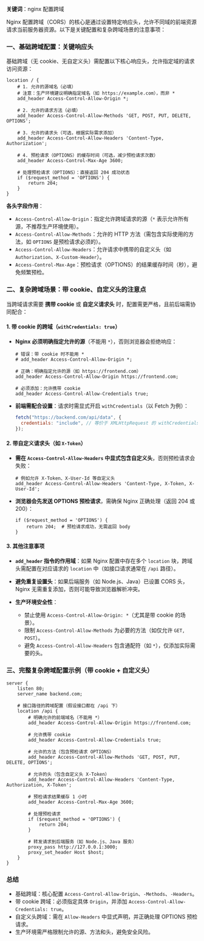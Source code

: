 **关键词**：nginx 配置跨域

Nginx 配置跨域（CORS）的核心是通过设置特定响应头，允许不同域的前端资源请求当前服务器资源。以下是关键配置和复杂跨域场景的注意事项：

### 一、基础跨域配置：关键响应头

基础跨域（无 cookie、无自定义头）需配置以下核心响应头，允许指定域的请求访问资源：

```nginx
location / {
    # 1. 允许的源域名（必填）
    # 注意：生产环境建议明确指定域名（如 https://example.com），而非 *
    add_header Access-Control-Allow-Origin *;

    # 2. 允许的请求方法（必填）
    add_header Access-Control-Allow-Methods 'GET, POST, PUT, DELETE, OPTIONS';

    # 3. 允许的请求头（可选，根据实际需求添加）
    add_header Access-Control-Allow-Headers 'Content-Type, Authorization';

    # 4. 预检请求（OPTIONS）的缓存时间（可选，减少预检请求次数）
    add_header Access-Control-Max-Age 3600;

    # 处理预检请求（OPTIONS）：直接返回 204 成功状态
    if ($request_method = 'OPTIONS') {
        return 204;
    }
}
```

**各头字段作用**：

- `Access-Control-Allow-Origin`：指定允许跨域请求的源（`*` 表示允许所有源，不推荐生产环境使用）。
- `Access-Control-Allow-Methods`：允许的 HTTP 方法（需包含实际使用的方法，如 `OPTIONS` 是预检请求必须的）。
- `Access-Control-Allow-Headers`：允许请求中携带的自定义头（如 `Authorization`、`X-Custom-Header`）。
- `Access-Control-Max-Age`：预检请求（OPTIONS）的结果缓存时间（秒），避免频繁预检。

### 二、复杂跨域场景：带 cookie、自定义头的注意点

当跨域请求需要 **携带 cookie** 或 **自定义请求头** 时，配置需更严格，且前后端需协同配合：

#### 1. 带 cookie 的跨域（`withCredentials: true`）

- **Nginx 必须明确指定允许的源**（不能用 `*`），否则浏览器会拒绝响应：

  ```nginx
  # 错误：带 cookie 时不能用 *
  # add_header Access-Control-Allow-Origin *;

  # 正确：明确指定允许的源（如 https://frontend.com）
  add_header Access-Control-Allow-Origin https://frontend.com;

  # 必须添加：允许携带 cookie
  add_header Access-Control-Allow-Credentials true;
  ```

- **前端需配合设置**：请求时需显式开启 `withCredentials`（以 Fetch 为例）：
  ```javascript
  fetch("https://backend.com/api/data", {
    credentials: "include", // 等价于 XMLHttpRequest 的 withCredentials: true
  });
  ```

#### 2. 带自定义请求头（如 `X-Token`）

- **需在 `Access-Control-Allow-Headers` 中显式包含自定义头**，否则预检请求会失败：

  ```nginx
  # 例如允许 X-Token、X-User-Id 等自定义头
  add_header Access-Control-Allow-Headers 'Content-Type, X-Token, X-User-Id';
  ```

- **浏览器会先发送 OPTIONS 预检请求**，需确保 Nginx 正确处理（返回 204 或 200）：
  ```nginx
  if ($request_method = 'OPTIONS') {
      return 204;  # 预检请求成功，无需返回 body
  }
  ```

#### 3. 其他注意事项

- **`add_header` 指令的作用域**：如果 Nginx 配置中存在多个 `location` 块，跨域头需配置在对应请求的 `location` 中（如接口请求通常在 `/api` 路径）。
- **避免重复设置头**：如果后端服务（如 Node.js、Java）已设置 CORS 头，Nginx 无需重复添加，否则可能导致浏览器解析冲突。

- **生产环境安全性**：
  - 禁止使用 `Access-Control-Allow-Origin: *`（尤其是带 cookie 的场景）。
  - 限制 `Access-Control-Allow-Methods` 为必要的方法（如仅允许 `GET, POST`）。
  - 避免 `Access-Control-Allow-Headers` 包含通配符（如 `*`），仅添加实际需要的头。

### 三、完整复杂跨域配置示例（带 cookie + 自定义头）

```nginx
server {
    listen 80;
    server_name backend.com;

    # 接口路径的跨域配置（假设接口都在 /api 下）
    location /api {
        # 明确允许的前端域名（不能用 *）
        add_header Access-Control-Allow-Origin https://frontend.com;

        # 允许携带 cookie
        add_header Access-Control-Allow-Credentials true;

        # 允许的方法（包含预检请求 OPTIONS）
        add_header Access-Control-Allow-Methods 'GET, POST, PUT, DELETE, OPTIONS';

        # 允许的头（包含自定义头 X-Token）
        add_header Access-Control-Allow-Headers 'Content-Type, Authorization, X-Token';

        # 预检请求结果缓存 1 小时
        add_header Access-Control-Max-Age 3600;

        # 处理预检请求
        if ($request_method = 'OPTIONS') {
            return 204;
        }

        # 转发请求到后端服务（如 Node.js、Java 服务）
        proxy_pass http://127.0.0.1:3000;
        proxy_set_header Host $host;
    }
}
```

### 总结

- 基础跨域：核心配置 `Access-Control-Allow-Origin`、`-Methods`、`-Headers`。
- 带 cookie 跨域：必须指定具体 `Origin`，并添加 `Access-Control-Allow-Credentials: true`。
- 自定义头跨域：需在 `Allow-Headers` 中显式声明，并正确处理 OPTIONS 预检请求。
- 生产环境需严格限制允许的源、方法和头，避免安全风险。
